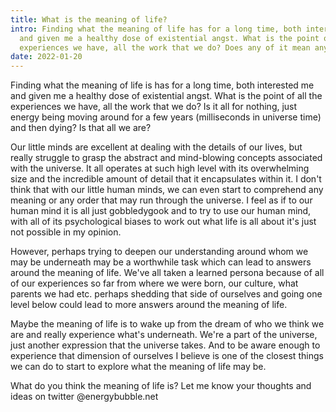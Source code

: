 ```yaml
---
title: What is the meaning of life?
intro: Finding what the meaning of life has for a long time, both interested me
  and given me a healthy dose of existential angst. What is the point of all the
  experiences we have, all the work that we do? Does any of it mean anything?
date: 2022-01-20
---
```

Finding what the meaning of life is has for a long time, both interested me and given me a healthy dose of existential angst. What is the point of all the experiences we have, all the work that we do? Is it all for nothing, just energy being moving around for a few years (milliseconds in universe time) and then dying? Is that all we are? 

Our little minds are excellent at dealing with the details of our lives, but really struggle to grasp the abstract and mind-blowing concepts associated with the universe. It all operates at such high level with its overwhelming size and the incredible amount of detail that it encapsulates within it. I don't think that with our little human minds, we can even start to comprehend any meaning or any order that may run through the universe. I feel as if to our human mind it is all just gobbledygook and to try to use our human mind, with all of its psychological biases to work out what life is all about it's just not possible in my opinion. 

However, perhaps trying to deepen our understanding around whom we may be underneath may be a worthwhile task which can lead to answers around the meaning of life. We've all taken a learned persona because of all of our experiences so far from where we were born, our culture, what parents we had etc. perhaps shedding that side of ourselves and going one level below could lead to more answers around the meaning of life. 

Maybe the meaning of life is to wake up from the dream of who we think we are and really experience what's underneath. We're a part of the universe, just another expression that the universe takes. And to be aware enough to experience that dimension of ourselves I believe is one of the closest things we can do to start to explore what the meaning of life may be. 

What do you think the meaning of life is? Let me know your thoughts and ideas on twitter @energybubble.net
